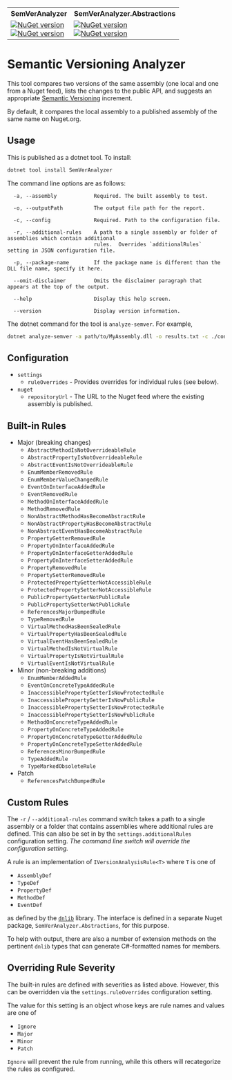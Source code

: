 <table>
  <tr>
    <th>SemVerAnalyzer</th>
    <th>SemVerAnalyzer.Abstractions</th>
  </tr>
  <tr>
    <td>
      <a href="https://www.nuget.org/packages/SemVerAnalyzer/">
        <img alt="NuGet version" src="https://img.shields.io/nuget/v/SemVerAnalyzer.svg?svg=true"></img><br>
        <img alt="NuGet version" src="https://img.shields.io/nuget/dt/SemVerAnalyzer.svg?svg=true"></img>
      </a>
    </td>
    <td>
      <a href="https://www.nuget.org/packages/SemVerAnalyzer.Abstractions/">
        <img alt="NuGet version" src="https://img.shields.io/nuget/v/SemVerAnalyzer.Abstractions.svg?svg=true"></img><br>
        <img alt="NuGet version" src="https://img.shields.io/nuget/dt/SemVerAnalyzer.Abstractions.svg?svg=true"></img>
      </a>
    </td>
  </tr>
</table>

# Semantic Versioning Analyzer

This tool compares two versions of the same assembly (one local and one from a Nuget feed), lists the changes to the public API, and suggests an appropriate [Semantic Versioning](https://semver.org/) increment.

By default, it compares the local assembly to a published assembly of the same name on Nuget.org.

## Usage

This is published as a dotnet tool.  To install:

```sh
dotnet tool install SemVerAnalyzer
```

The command line options are as follows:

```
  -a, --assembly            Required. The built assembly to test.

  -o, --outputPath          The output file path for the report.

  -c, --config              Required. Path to the configuration file.

  -r, --additional-rules    A path to a single assembly or folder of assemblies which contain additional
                            rules.  Overrides `additionalRules` setting in JSON configuration file.

  -p, --package-name        If the package name is different than the DLL file name, specify it here.

  --omit-disclaimer         Omits the disclaimer paragraph that appears at the top of the output.

  --help                    Display this help screen.

  --version                 Display version information.
```

The dotnet command for the tool is `analyze-semver`. For example,

```sh
dotnet analyze-semver -a path/to/MyAssembly.dll -o results.txt -c ./config.json
```

## Configuration

- `settings`
  - `ruleOverrides` - Provides overrides for individual rules (see below).
- `nuget`
  - `repositoryUrl` - The URL to the Nuget feed where the existing assembly is published.

## Built-in Rules

- Major (breaking changes)
  - `AbstractMethodIsNotOverrideableRule`
  - `AbstractPropertyIsNotOverrideableRule`
  - `AbstractEventIsNotOverrideableRule`
  - `EnumMemberRemovedRule`
  - `EnumMemberValueChangedRule`
  - `EventOnInterfaceAddedRule`
  - `EventRemovedRule`
  - `MethodOnInterfaceAddedRule`
  - `MethodRemovedRule`
  - `NonAbstractMethodHasBecomeAbstractRule`
  - `NonAbstractPropertyHasBecomeAbstractRule`
  - `NonAbstractEventHasBecomeAbstractRule`
  - `PropertyGetterRemovedRule`
  - `PropertyOnInterfaceAddedRule`
  - `PropertyOnInterfaceGetterAddedRule`
  - `PropertyOnInterfaceSetterAddedRule`
  - `PropertyRemovedRule`
  - `PropertySetterRemovedRule`
  - `ProtectedPropertyGetterNotAccessibleRule`
  - `ProtectedPropertySetterNotAccessibleRule`
  - `PublicPropertyGetterNotPublicRule`
  - `PublicPropertySetterNotPublicRule`
  - `ReferencesMajorBumpedRule`
  - `TypeRemovedRule`
  - `VirtualMethodHasBeenSealedRule`
  - `VirtualPropertyHasBeenSealedRule`
  - `VirtualEventHasBeenSealedRule`
  - `VirtualMethodIsNotVirtualRule`
  - `VirtualPropertyIsNotVirtualRule`
  - `VirtualEventIsNotVirtualRule`
- Minor (non-breaking additions)
  - `EnumMemberAddedRule`
  - `EventOnConcreteTypeAddedRule`
  - `InaccessiblePropertyGetterIsNowProtectedRule`
  - `InaccessiblePropertyGetterIsNowPublicRule`
  - `InaccessiblePropertySetterIsNowProtectedRule`
  - `InaccessiblePropertySetterIsNowPublicRule`
  - `MethodOnConcreteTypeAddedRule`
  - `PropertyOnConcreteTypeAddedRule`
  - `PropertyOnConcreteTypeGetterAddedRule`
  - `PropertyOnConcreteTypeSetterAddedRule`
  - `ReferencesMinorBumpedRule`
  - `TypeAddedRule`
  - `TypeMarkedObsoleteRule`
- Patch
  - `ReferencesPatchBumpedRule`

## Custom Rules

The `-r` / `--additional-rules` command switch takes a path to a single assembly or a folder that contains assemblies where additional rules are defined.  This can also be set in by the `settings.additionalRules` configuration setting.  *The command line switch will override the configuration setting.*

A rule is an implementation of `IVersionAnalysisRule<T>` where `T` is one of

- `AssemblyDef`
- `TypeDef`
- `PropertyDef`
- `MethodDef`
- `EventDef`

as defined by the [`dnlib`](https://github.com/0xd4d/dnlib) library.  The interface is defined in a separate Nuget package, `SemVerAnalyzer.Abstractions`, for this purpose.

To help with output, there are also a number of extension methods on the pertinent `dnlib` types that can generate C#-formatted names for members.

## Overriding Rule Severity

The built-in rules are defined with severities as listed above.  However, this can be overridden via the `settings.ruleOverrides` configuration setting.

The value for this setting is an object whose keys are rule names and values are one of

- `Ignore`
- `Major`
- `Minor`
- `Patch`

`Ignore` will prevent the rule from running, while this others will recategorize the rules as configured.
